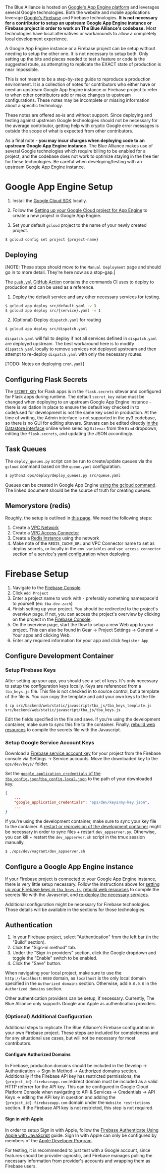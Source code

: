 The Blue Alliance is hosted on [Google's App Engine platform](https://cloud.google.com/appengine) and leverages several Google technologies. Both the website and mobile applications leverage [Google's Firebase](https://firebase.google.com/) and Firebase technologies. **It is not necessary for a contributor to setup an upstream Google App Engine instance or Firebase project in order to work on The Blue Alliance's codebase.** Most technologies have local alternatives or workarounds to allow a completely local development experience.

A Google App Engine instance or a Firebase project can be setup without needing to setup the other one. It is not necessary to setup both. Only setting up the bits and pieces needed to test a feature or code is the suggested route, as attempting to replicate the EXACT state of production is near impossible.

This is not meant to be a step-by-step guide to reproduce a production environment. It is a collection of notes for contributors who either have or need an upstream Google App Engine instance or Firebase project to refer to when other contributors add or make changes to upstream configurations. These notes may be incomplete or missing information about a specific technology.

These notes are offered as-is and without support. Since deploying and testing against upstream Google technologies should not be necessary for the average contributor, getting help with cryptic Google error messages is outside the scope of what is expected from other contributors.

As a final note - **you may incur charges when deploying code to an upstream Google App Engine instance.** The Blue Alliance makes use of several Google technologies which require billing to be enabled for a project, and the codebase does not work to optimize staying in the free tier for these technologies. Be careful when developing/testing with an upstream Google App Engine instance.

# Google App Engine Setup

1. Install the [Google Cloud SDK](https://cloud.google.com/sdk/docs/install) locally.

2. Follow the [Setting up your Google Cloud project for App Engine](https://cloud.google.com/appengine/docs/standard/python3/console) to create a new project in Google App Engine.

3. Set your default `gcloud` project to the name of your newly created project.

```bash
$ gcloud config set project {project-name}
```

## Deploying

[NOTE: These steps should move to the `Manual Deployment` page and should go in to more detail. They're here now as a stop-gap.]

The [`push.yml` GitHub Action](https://github.com/the-blue-alliance/the-blue-alliance/blob/py3/.github/workflows/push.yml) contains the commands CI uses to deploy to production and can be used as a reference.

1. Deploy the default service and any other necessary services for testing.

```bash
$ gcloud app deploy src/default.yaml -v 1
$ gcloud app deploy src/{service}.yaml -v 1
```

2. (Optional) Deploy `dispatch.yaml` for routing

```bash
$ gcloud app deploy src/dispatch.yaml
```

`dispatch.yaml` will fail to deploy if not all services defined in `dispatch.yaml` are deployed upstream. The best workaround here is to modify `dispatch.yaml` locally to remove services not deployed upstream and then attempt to re-deploy `dispatch.yaml` with only the necessary routes.

[TODO: Notes on deploying `cron.yaml`]

## Configuring Flask Secrets

The [`SECRET_KEY`](https://flask.palletsprojects.com/en/1.1.x/config/#SECRET_KEY) for Flask apps is in the `flask.secrets` sitevar and configured for Flask apps during runtime. The default `secret_key` value must be changed when deploying to an upstream Google App Engine instance - there is validation in place to ensure the default key checked in to code/used for development is not the same key used in production. At the time of writing, the Admin interface is not supported in the py3 codebase, so there is no GUI for editing sitevars. Sitevars can be edited directly [in the Datastore interface](https://console.cloud.google.com/datastore/entities;kind=Sitevar) online when selecing `Sitevar` from the `Kind` dropdown, editing the `flask.secrets`, and updating the JSON accordingly.

## Task Queues

The `deploy_queues.py` script can be run to create/update queues via the `gcloud` command based on the `queue.yaml` configuration.

```bash
$ python3 ops/deploy/deploy_queues.py src/queue.yaml
```

Queues can be created in Google App Engine [using the gcloud command](https://cloud.google.com/tasks/docs/creating-queues). The linked document should be the source of truth for creating queues.

## Memorystore (redis)

Roughly, the setup is outlined in [this page](https://cloud.google.com/appengine/docs/standard/python/migrate-to-python3/migrate-to-cloud-ndb#caching). We need the following steps:
 1. Create a [VPC Network](https://cloud.google.com/vpc/docs/vpc)
 2. Create a [VPC Access Connector](https://cloud.google.com/vpc/docs/configure-serverless-vpc-access#creating_a_connector)
 3. Create a [Redis Instance](https://cloud.google.com/memorystore/docs/redis/creating-managing-instances#creating_redis_instances) using the network
 4. Make note of the `REDIS_CACHE_URL` and VPC Connector name to set as deploy secrets, or locally in the `env_variables` and `vpc_access_connector` section of [a service's yaml configuration](https://cloud.google.com/appengine/docs/standard/python3/config/appref) when deploying.

# Firebase Setup

1. Navigate to the [Firebase Console](https://console.firebase.google.com/)
2. Click `Add Project`
3. Enter a project name to work with - preferably something namespace'd to yourself (ex: `tba-dev-zach`)
4. Finish setting up your project. You should be redirected to the project's overview page. If not, you can access the project's overview by clicking on the project in the [Firebase Console](https://console.firebase.google.com/).
5. On the overview page, start the flow to setup a new Web app to your project. This can also be found in Gear -> Project Settings -> General -> Your apps and clicking Web.
6. Enter any required information for your app and click `Register App`

## Configure Development Container

### Setup Firebase Keys

After setting up your app, you should see a set of keys. It's only necessary to setup the configuration keys locally. Keys are referenced from a `tba_keys.js` file. This file is not checked in to source control, but a template of the file is. You can copy the template and add your own keys to the file.

```
$ cp src/backend/web/static/javascript/tba_js/tba_keys_template.js src/backend/web/static/javascript/tba_js/tba_keys.js
```

Edit the fields specified in the file and save. If you're using the development container, make sure to sync this file to the container. Finally, [rebuild web resources](https://github.com/the-blue-alliance/the-blue-alliance/wiki/Development-Runbook#rebuilding-web-resources-javascript-css-etc) to compile the secrets file with the Javascript.

### Setup Google Service Account Keys

Download a [Firebase service account key](https://firebase.google.com/docs/admin/setup#initialize-sdk) for your project from the Firebase console via Settings -> Service accounts. Move the downloaded key to the `ops/dev/keys/` folder.

Set the [`google_application_credentials` of the `tba_config.json`/`tba_config.local.json`](https://github.com/the-blue-alliance/the-blue-alliance/wiki/tba_dev_config) to the path of your downloaded key.

```json
{
    ...
    "google_application_credentials": "ops/dev/keys/my-key.json",
    ...
}
```

If you're using the development container, make sure to sync your key file to the container. A [restart or reprovision of the development container](https://github.com/the-blue-alliance/the-blue-alliance/wiki/Development-Runbook#reprovisioning-the-development-container) might be necessary in order to sync files + restart `dev_appserver.py`. Otherwise, you can kill + restart the `dev_appserver.sh` script in the tmux session manually.

```bash
$ ./ops/dev/vagrant/dev_appserver.sh
```

## Configure a Google App Engine instance

If your Firebase project is connected to your Google App Engine instance, there is very little setup necessary. Follow the instructions above for [setting up your Firebase keys in `tba_keys.js`](https://github.com/the-blue-alliance/the-blue-alliance/wiki/GAE-Firebase-Setup#setup-firebase-keys), [rebuild web resources](https://github.com/the-blue-alliance/the-blue-alliance/wiki/Development-Runbook#rebuilding-web-resources-javascript-css-etc) to compile the secrets file with the Javascript, and [re-deploy the necessary services](https://github.com/the-blue-alliance/the-blue-alliance/wiki/GAE-Firebase-Setup#deploying).

Additional configuration might be necessary for Firebase technologies. Those details will be available in the sections for those technologies.

## Authentication

1. In your Firebase project, select "Authentication" from the left bar (in the "Build" section).
2. Click the "Sign-in method" tab.
3. Under the "Sign-in providers" section, click the Google dropdown and toggle the "Enable" switch to be enabled.
4. Click the "Save" button.

When navigating your local project, make sure to use the `http://localhost:8080` domain, as `localhost` is the only local domain specified in the `Authorized domains` section. Otherwise, add `0.0.0.0` in the `Authorized domains` section.

Other authentication providers can be setup, if necessary. Currently, The Blue Alliance only supports Google and Apple as authentication providers.

### (Optional) Additional Configuration

Additional steps to replicate The Blue Alliance's Firebase configuration in your own Firebase project. These steps are included for completeness and for any situational use cases, but will not be necessary for most contributors.

#### Configure Authorized Domains

In Firebase, production domains should be included in the Develop -> Authentication -> Sign In Method -> Authorized domains section. Additionally if the Firebase API key has restricted permissions, the `{project_id}.firebaseapp.com` redirect domain must be included as a valid HTTP referrer for the API key. This can be configured in Google Cloud Platform Console when navigating to API & Services -> Credentials -> API Keys -> editing the API key in question and adding the `{project_id}.firebaseapp.com` domain under the `Website restrictions` section. If the Firebase API key is not restricted, this step is not required.

#### Sign in with Apple

In order to setup Sign in with Apple, follow the [Firebase Authenticate Using Apple with JavaScript](https://firebase.google.com/docs/auth/web/apple) guide. Sign In with Apple can only be configured by members of the [Apple Developer Program](https://developer.apple.com/programs/).

For testing, it is recommended to just test with a Google account, since features should be provider-agnostic, and Firebase manages pulling the necessary information from provider's accounts and wrapping them as Firebase users.
